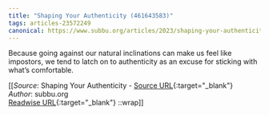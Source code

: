 ```yaml
---
title: "Shaping Your Authenticity (461643583)"
tags: articles-23572249
canonical: https://www.subbu.org/articles/2023/shaping-your-authenticity/
---
```


Because going against our natural inclinations can make us feel like impostors, we tend to latch on to authenticity as an excuse for sticking with what’s comfortable.


[[_Source_: Shaping Your Authenticity - [Source URL](https://www.subbu.org/articles/2023/shaping-your-authenticity/){:target="_blank"}<br>
_Author_: subbu.org<br>
[Readwise URL](https://readwise.io/open/461643583){:target="_blank"}
::wrap]]